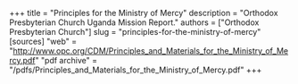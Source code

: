 +++
title = "Principles for the Ministry of Mercy"
description = "Orthodox Presbyterian Church Uganda Mission Report."
authors = ["Orthodox Presbyterian Church"]
slug = "principles-for-the-ministry-of-mercy"
[sources]
"web" = "http://www.opc.org/CDM/Principles_and_Materials_for_the_Ministry_of_Mercy.pdf"
"pdf archive" = "/pdfs/Principles_and_Materials_for_the_Ministry_of_Mercy.pdf"
+++
